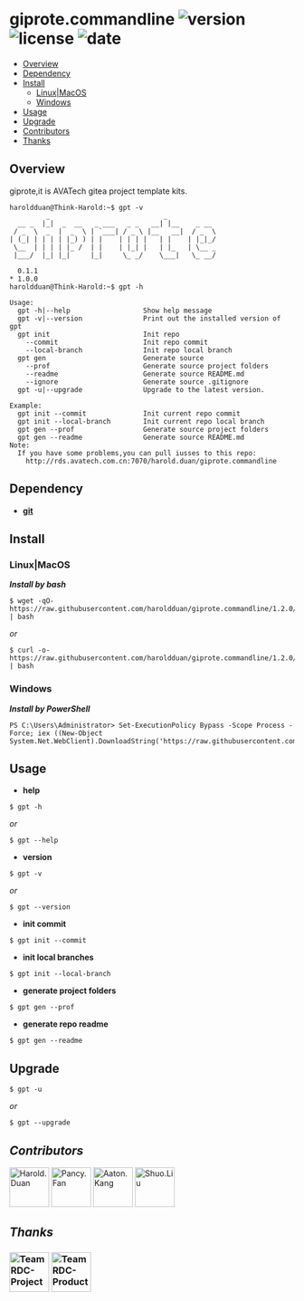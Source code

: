 # giprote.commandline ![version](https://img.shields.io/badge/version-0.1.1-red.svg?cacheSeconds=2592000) ![license](https://img.shields.io/badge/license-Apache2.0-blue.svg) ![date](https://img.shields.io/date/1578499200.svg)

+ [Overview](#Overview)  
+ [Dependency](#Dependency)  
+ [Install](#Install)  
  - [Linux|MacOS](#Linux|MacOS)  
  - [Windows](#Windows)  
+ [Usage](#Usage)  
+ [Upgrade](#Upgrade)
+ [Contributors](#Contributors)  
+ [Thanks](#Thanks)  

## Overview  

giprote,it is AVATech gitea project template kits.

```
haroldduan@Think-Harold:~$ gpt -v
         _                            _
  __ _  |_|  _  __   _ ___   _ _   __| |__    _ __
 / _  \  _  |  _  \ | `___| / _ \ |__   __|  / _  \
| (_| | | | | |_) ) | |    | | | |   | |    | |_|_/
 \__  | | | | |_ /  | |    | |_| |   | |_   | \__ _
 |___/  |_| |_|     |_|     \_ _/    \___|   \_ __/

  0.1.1
* 1.0.0
haroldduan@Think-Harold:~$ gpt -h

Usage: 
  gpt -h|--help                  Show help message
  gpt -v|--version               Print out the installed version of gpt
  gpt init                       Init repo
    --commit                     Init repo commit
    --local-branch               Init repo local branch
  gpt gen                        Generate source
    --prof                       Generate source project folders
    --readme                     Generate source README.md
    --ignore                     Generate source .gitignore
  gpt -u|--upgrade               Upgrade to the latest version.

Example:
  gpt init --commit              Init current repo commit
  gpt init --local-branch        Init current repo local branch
  gpt gen --prof                 Generate source project folders
  gpt gen --readme               Generate source README.md
Note:
  If you have some problems,you can pull iusses to this repo:
    http://rds.avatech.com.cn:7070/harold.duan/giprote.commandline
```

## Dependency

+ **[git](https://git-scm.com/)**

## Install

### Linux|MacOS

***Install by bash***

```
$ wget -qO- https://raw.githubusercontent.com/haroldduan/giprote.commandline/1.2.0/install.sh | bash
```

*or*

```
$ curl -o- https://raw.githubusercontent.com/haroldduan/giprote.commandline/1.2.0/install.sh | bash
```

### Windows

***Install by PowerShell***

```
PS C:\Users\Administrator> Set-ExecutionPolicy Bypass -Scope Process -Force; iex ((New-Object System.Net.WebClient).DownloadString('https://raw.githubusercontent.com/haroldduan/giprote.commandline/1.2.0/install.ps1'))
```

## Usage

+ **help**

```
$ gpt -h
```

*or*

```
$ gpt --help
```

+ **version**

```
$ gpt -v
```

*or*

```
$ gpt --version
```

+ **init commit**

```
$ gpt init --commit
```

+ **init local branches**

```
$ gpt init --local-branch
```

+ **generate project folders**

```
$ gpt gen --prof
```

+ **generate repo readme**

```
$ gpt gen --readme
```

## Upgrade

```
$ gpt -u
```

*or*

```
$ gpt --upgrade
```

## ***Contributors***

<a href="http://rds.avatech.com.cn:7070/org/Product/members">
  <a href="http://rds.avatech.com.cn:7070/harold.duan"><img src="http://rds.avatech.com.cn:7070/user/avatar/harold.duan/290" width="70" alt="Harold.Duan" /></a>
  <a href="http://rds.avatech.com.cn:7070/pancy.fan"><img src="http://rds.avatech.com.cn:7070/user/avatar/pancy.fan/290" width="70" alt="Pancy.Fan" /></a>
  <a href="http://rds.avatech.com.cn:7070/aaton.kang"><img src="http://rds.avatech.com.cn:7070/user/avatar/aaton.kang/290" width="70" alt="Aaton.Kang" /></a>
  <a href="http://rds.avatech.com.cn:7070/shuo.liu"><img src="http://rds.avatech.com.cn:7070/user/avatar/shuo.liu/290" width="70" alt="Shuo.Liu" /></a>
</a>

## ***Thanks***

<h3 align="left">
  <a href="http://rds.avatech.com.cn:7070/Project"><img src="http://rds.avatech.com.cn:7070/user/avatar/Project/140" width="70" alt="Team RDC-Project" /></a>
  <a href="http://rds.avatech.com.cn:7070/Product"><img src="http://rds.avatech.com.cn:7070/user/avatar/Product/140" width="70" alt="Team RDC-Product" /></a>
</h3>